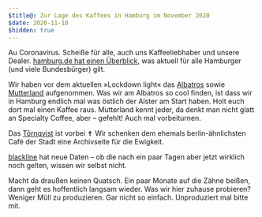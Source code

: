 ```yaml
---
$title@: Zur Lage des Kaffees in Hamburg im November 2020
$date: 2020-11-10
$hidden: true
---
```


Au Coronavirus. Scheiße für alle, auch uns Kaffeeliebhaber und unsere Dealer. [hamburg.de hat einen Überblick](https://www.hamburg.de/coronavirus/), was aktuell für alle Hamburger (und viele Bundesbürger) gilt.

Wir haben vor dem aktuellen »Lockdown light« das [Albatros]([url('/content/cafes/albatros-cafe.md')]) sowie [Mutterland]([url('/content/cafes/mutterland.md')]) aufgenommen. Was wir am Albatros so cool finden, ist dass wir in Hamburg endlich mal was östlich der Alster am Start haben. Holt euch dort mal einen Kaffee raus. Mutterland kennt jeder, da denkt man nicht glatt an Specialty Coffee, aber – gefehlt! Auch mal vorbeiturnen.

Das [Tōrnqvist]([url('/content/cafes/tornqvist.md')]) ist vorbei&nbsp;✝ Wir schenken dem ehemals berlin-ähnlichsten Café der Stadt eine Archivseite für die Ewigkeit.

[blackline]([url('/content/cafes/blackline.md')]) hat neue Daten – ob die nach ein paar Tagen aber jetzt wirklich noch gelten, wissen wir selbst nicht.

Macht da draußen keinen Quatsch. Ein paar Monate auf die Zähne beißen, dann geht es hoffentlich langsam wieder. Was wir hier zuhause probieren? Weniger Müll zu produzieren. Gar nicht so einfach. Unproduziert mal bitte mit.